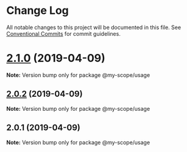 # Change Log

All notable changes to this project will be documented in this file.
See [Conventional Commits](https://conventionalcommits.org) for commit guidelines.

# [2.1.0](https://github.com/nodkz/lerna-conventional-commits-example/compare/v2.0.2...v2.1.0) (2019-04-09)

**Note:** Version bump only for package @my-scope/usage





## [2.0.2](https://github.com/nodkz/lerna-conventional-commits-example/compare/v2.0.1...v2.0.2) (2019-04-09)

**Note:** Version bump only for package @my-scope/usage





## 2.0.1 (2019-04-09)

**Note:** Version bump only for package @my-scope/usage

